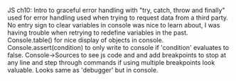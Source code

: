 JS ch10: Intro to graceful error handling with "try, catch, throw and finally" used for error handling used when trying to 
request data from a third party.
No entry sign to clear variables in console was nice to learn about, I was having trouble when retrying to redefine variables in the past.
Console.table() for nice display of objects in console. Console.assert(condition) to only write to console if 'condition' evaluates to false.
Console->Sources to see js code and and add breakpoints to stop at any line and step through commands if using multiple breakpoints look valuable. Looks same as 'debugger' but in console.
